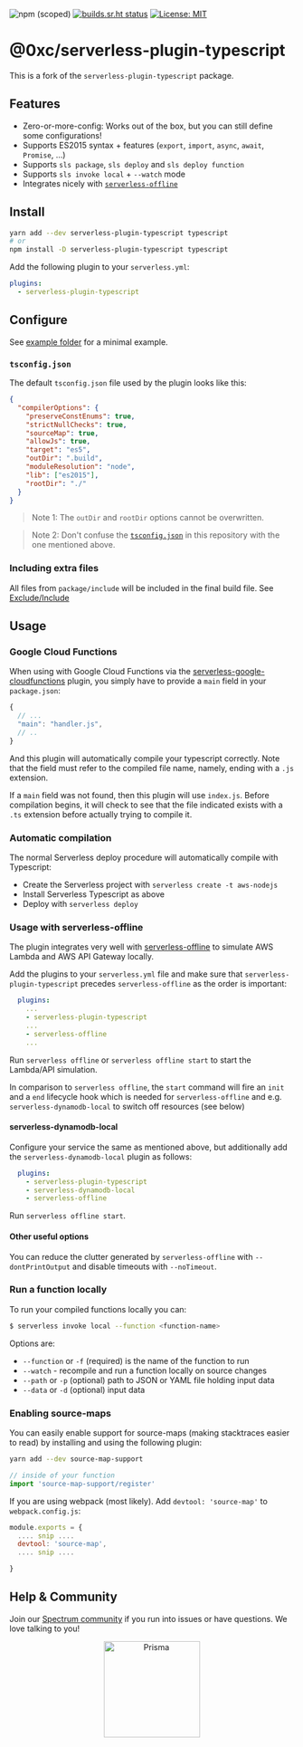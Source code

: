 ![npm (scoped)](https://img.shields.io/npm/v/@0xc/serverless-plugin-typescript) [![builds.sr.ht status](https://builds.sr.ht/~tcarrio/serverless-plugin-typescript/.build.yml.svg)](https://builds.sr.ht/~tcarrio/serverless-plugin-typescript/.build.yml?) [![License: MIT](https://img.shields.io/badge/License-MIT-yellow.svg)](https://opensource.org/licenses/MIT)

# @0xc/serverless-plugin-typescript

This is a fork of the `serverless-plugin-typescript` package.

## Features

* Zero-or-more-config: Works out of the box, but you can still define some configurations!
* Supports ES2015 syntax + features (`export`, `import`, `async`, `await`, `Promise`, ...)
* Supports `sls package`, `sls deploy` and `sls deploy function`
* Supports `sls invoke local` + `--watch` mode
* Integrates nicely with [`serverless-offline`](https://github.com/dherault/serverless-offline)

## Install

```sh
yarn add --dev serverless-plugin-typescript typescript
# or
npm install -D serverless-plugin-typescript typescript
```

Add the following plugin to your `serverless.yml`:

```yaml
plugins:
  - serverless-plugin-typescript
```

## Configure

See [example folder](example) for a minimal example.

### `tsconfig.json`

The default `tsconfig.json` file used by the plugin looks like this:

```json
{
  "compilerOptions": {
    "preserveConstEnums": true,
    "strictNullChecks": true,
    "sourceMap": true,
    "allowJs": true,
    "target": "es5",
    "outDir": ".build",
    "moduleResolution": "node",
    "lib": ["es2015"],
    "rootDir": "./"
  }
}
```

> Note 1: The `outDir` and `rootDir` options cannot be overwritten.

> Note 2: Don't confuse the [`tsconfig.json`](tsconfig.json) in this repository with the one mentioned above.

### Including extra files

All files from `package/include` will be included in the final build file. See [Exclude/Include](https://serverless.com/framework/docs/providers/aws/guide/packaging#exclude--include)


## Usage

### Google Cloud Functions

When using with Google Cloud Functions via the [serverless-google-cloudfunctions](https://github.com/serverless/serverless-google-cloudfunctions)
plugin, you simply have to provide a `main` field in your `package.json`:

```js
{
  // ...
  "main": "handler.js",
  // ..
}
```

And this plugin will automatically compile your typescript correctly. Note
that the field must refer to the compiled file name, namely, ending with a `.js`
extension.

If a `main` field was not found, then this plugin will use `index.js`. Before
compilation begins, it will check to see that the file indicated exists with a
`.ts` extension before actually trying to compile it.

### Automatic compilation

The normal Serverless deploy procedure will automatically compile with Typescript:

- Create the Serverless project with `serverless create -t aws-nodejs`
- Install Serverless Typescript as above
- Deploy with `serverless deploy`

### Usage with serverless-offline

The plugin integrates very well with [serverless-offline](https://github.com/dherault/serverless-offline) to
simulate AWS Lambda and AWS API Gateway locally.

Add the plugins to your `serverless.yml` file and make sure that `serverless-plugin-typescript`
precedes `serverless-offline` as the order is important:
```yaml
  plugins:
    ...
    - serverless-plugin-typescript
    ...
    - serverless-offline
    ...
```

Run `serverless offline` or `serverless offline start` to start the Lambda/API simulation.

In comparison to `serverless offline`, the `start` command will fire an `init` and a `end` lifecycle hook which is needed for `serverless-offline` and e.g. `serverless-dynamodb-local` to switch off resources (see below)

#### serverless-dynamodb-local

Configure your service the same as mentioned above, but additionally add the `serverless-dynamodb-local`
plugin as follows:
```yaml
  plugins:
    - serverless-plugin-typescript
    - serverless-dynamodb-local
    - serverless-offline
```

Run `serverless offline start`.

#### Other useful options

You can reduce the clutter generated by `serverless-offline` with `--dontPrintOutput` and
disable timeouts with `--noTimeout`.

### Run a function locally

To run your compiled functions locally you can:

```bash
$ serverless invoke local --function <function-name>
```

Options are:

- `--function` or `-f` (required) is the name of the function to run
- `--watch` - recompile and run a function locally on source changes
- `--path` or `-p` (optional) path to JSON or YAML file holding input data
- `--data` or `-d` (optional) input data

### Enabling source-maps

You can easily enable support for source-maps (making stacktraces easier to read) by installing and using the following plugin:

```sh
yarn add --dev source-map-support
```

```ts
// inside of your function
import 'source-map-support/register'
```

If you are using webpack (most likely). Add `devtool: 'source-map'` to `webpack.config.js`:
```js
module.exports = {
  .... snip ....
  devtool: 'source-map',
  .... snip ....

}
```

## Help & Community

Join our [Spectrum community](http://spectrum.chat/prisma) if you run into issues or have questions. We love talking to you!

<p align="center"><a href="https://oss.prisma.io"><img src="https://imgur.com/IMU2ERq.png" alt="Prisma" height="170px"></a></p>

